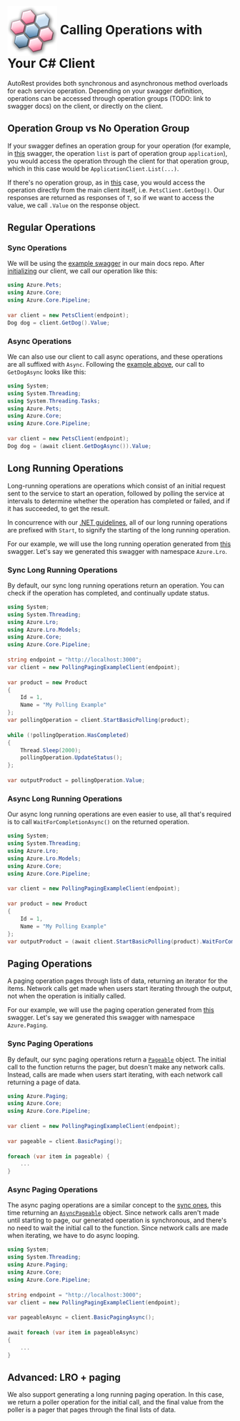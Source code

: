 # <img align="center" src="../images/logo.png">  Calling Operations with Your C# Client

AutoRest provides both synchronous and asynchronous method overloads for each service operation.
Depending on your swagger definition, operations can be accessed through operation groups (TODO: link to swagger docs) on the client,
or directly on the client.

## Operation Group vs No Operation Group

If your swagger defines an operation group for your operation (for example, in [this][operation_group_example] swagger, the operation `list`
is part of operation group `application`), you would access the operation through the client for that operation group, which in this case
would be `ApplicationClient.List(...)`.

If there's no operation group, as in [this][mixin_example] case, you would access the operation directly from the main client
itself, i.e. `PetsClient.GetDog()`. Our responses are returned as responses of `T`, so if we want to access the value, we call `.Value`
on the response object.

## Regular Operations

### Sync Operations

We will be using the [example swagger][pets_swagger] in our main docs repo. After [initializing][initializing] our client, we
call our operation like this:

```csharp
using Azure.Pets;
using Azure.Core;
using Azure.Core.Pipeline;

var client = new PetsClient(endpoint);
Dog dog = client.GetDog().Value;
```

### Async Operations

We can also use our client to call async operations, and these operations are all suffixed with `Async`. Following the [example above](#sync-operations "Sync Operations"),
our call to `GetDogAsync` looks like this:

```csharp
using System;
using System.Threading;
using System.Threading.Tasks;
using Azure.Pets;
using Azure.Core;
using Azure.Core.Pipeline;

var client = new PetsClient(endpoint);
Dog dog = (await client.GetDogAsync()).Value;
```

## Long Running Operations

Long-running operations are operations which consist of an initial request sent to the service to start an operation, followed by polling the service at intervals to determine whether the operation has completed or failed, and if it has succeeded, to get the result.

In concurrence with our [.NET guidelines][poller_guidelines], all of our long running operations are prefixed with `Start`, to signify the starting of the long running operation.

For our example, we will use the long running operation generated from [this][polling_paging_swagger] swagger. Let's say we generated this swagger with namespace `Azure.Lro`.

### Sync Long Running Operations

By default, our sync long running operations return an operation. You can check if the operation has completed, and continually update status.

```csharp
using System;
using System.Threading;
using Azure.Lro;
using Azure.Lro.Models;
using Azure.Core;
using Azure.Core.Pipeline;

string endpoint = "http://localhost:3000";
var client = new PollingPagingExampleClient(endpoint);

var product = new Product
{
    Id = 1,
    Name = "My Polling Example"
};
var pollingOperation = client.StartBasicPolling(product);

while (!pollingOperation.HasCompleted)
{
    Thread.Sleep(2000);
    pollingOperation.UpdateStatus();
};

var outputProduct = pollingOperation.Value;
```

### Async Long Running Operations

Our async long running operations are even easier to use, all that's required is to call `WaitForCompletionAsync()` on the
returned operation.

```csharp
using System;
using System.Threading;
using Azure.Lro;
using Azure.Lro.Models;
using Azure.Core;
using Azure.Core.Pipeline;

var client = new PollingPagingExampleClient(endpoint);

var product = new Product
{
    Id = 1,
    Name = "My Polling Example"
};
var outputProduct = (await client.StartBasicPolling(product).WaitForCompletionAsync()).Value;
```

## Paging Operations

A paging operation pages through lists of data, returning an iterator for the items. Network calls get made when users start iterating through the output, not when the operation
is initially called.

For our example, we will use the paging operation generated from [this][polling_paging_swagger] swagger. Let's say we generated this swagger with namespace `Azure.Paging`.

### Sync Paging Operations

By default, our sync paging operations return a [`Pageable`][pageable] object. The initial call to the function returns
the pager, but doesn't make any network calls. Instead, calls are made when users start iterating, with each network call returning a page of data.

```csharp
using Azure.Paging;
using Azure.Core;
using Azure.Core.Pipeline;

var client = new PollingPagingExampleClient(endpoint);

var pageable = client.BasicPaging();

foreach (var item in pageable) {
    ...
}
```

### Async Paging Operations

The async paging operations are a similar concept to the [sync ones](#sync-paging-operations "Sync Paging Operations"), this time returning an [`AsyncPageable`][async_pageable]
object. Since network calls aren't
made until starting to page, our generated operation is synchronous, and there's no need to wait the initial call to the function. Since network calls are made when iterating,
we have to do async looping.

```csharp
using System;
using System.Threading;
using Azure.Paging;
using Azure.Core;
using Azure.Core.Pipeline;

string endpoint = "http://localhost:3000";
var client = new PollingPagingExampleClient(endpoint);

var pageableAsync = client.BasicPagingAsync();

await foreach (var item in pageableAsync)
{
    ...
}
```

## Advanced: LRO + paging

We also support generating a long running paging operation. In this case, we return a poller operation for the initial call, and the final value from the poller is
a pager that pages through the final lists of data.


<!-- LINKS -->
[operation_group_example]: https://github.com/Azure/azure-rest-api-specs/blob/master/specification/batch/data-plane/Microsoft.Batch/stable/2020-09-01.12.0/BatchService.json#L64
[mixin_example]: https://github.com/Azure/autorest/blob/new_docs/docs/openapi/examples/pets.json#L20
[poller_guidelines]: https://azure.github.io/azure-sdk/dotnet_introduction.html#dotnet-longrunning
[pageable]: https://docs.microsoft.com/en-us/dotnet/api/azure.pageable-1?view=azure-dotnet
[async_pageable]: https://docs.microsoft.com/en-us/dotnet/api/azure.asyncpageable-1?view=azure-dotnet
[pets_swagger]: https://github.com/Azure/autorest/blob/master/docs/openapi/examples/pets.json
[initializing]: ./initializing.md
[polling_paging_swagger]: https://github.com/Azure/autorest/blob/master/docs/openapi/examples/pollingPaging.json